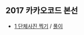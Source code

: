 ## 2017 카카오코드 본선

- <a href="https://programmers.co.kr/learn/courses/30/lessons/1835">1 단체사진 찍기</a> / <a href="https://github.com/QuarterBread/AlgorithmStudy/blob/master/2017%20%EC%B9%B4%EC%B9%B4%EC%98%A4%EC%BD%94%EB%93%9C%20%EB%B3%B8%EC%84%A0/1%EB%8B%A8%EC%B2%B4%EC%82%AC%EC%A7%84%20%EC%B0%8D%EA%B8%B0">풀이</a>
